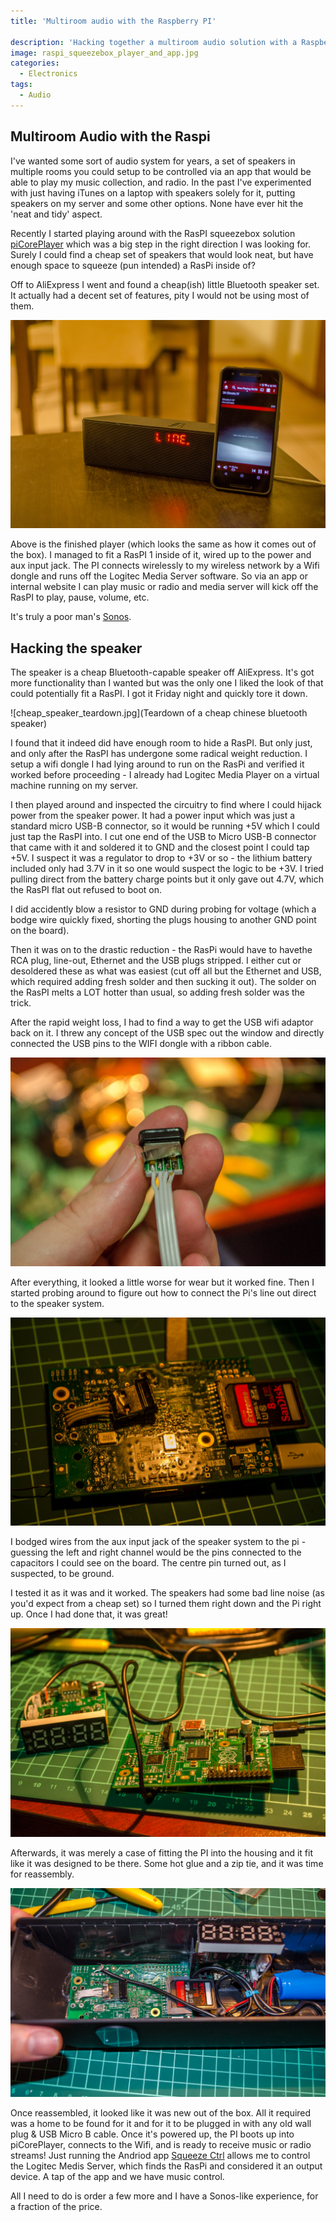```yaml
---
title: 'Multiroom audio with the Raspberry PI'

description: 'Hacking together a multiroom audio solution with a Raspberry PI, Logitec Media Server and a cheap speaker set'
image: raspi_squeezebox_player_and_app.jpg
categories:
  - Electronics
tags:
  - Audio
---
```


## Multiroom Audio with the Raspi

I've wanted some sort of audio system for years, a set of speakers in multiple rooms you could setup to be controlled via an app that would be able to play my music collection, and radio. In the past I've experimented with just having iTunes on a laptop with speakers solely for it, putting speakers on my server and some other options. None have ever hit the 'neat and tidy' aspect.

Recently I started playing around with the RasPI squeezebox solution [piCorePlayer][piCorePlayer] which was a big step in the right direction I was looking for. Surely I could find a cheap set of speakers that would look neat, but have enough space to squeeze (pun intended) a RasPi inside of?

Off to AliExpress I went and found a cheap(ish) little Bluetooth speaker set. It actually had a decent set of features, pity I would not be using most of them.

![Raspi Squeesebox player](raspi_squeezebox_player_and_app.jpg)

Above is the finished player (which looks the same as how it comes out of the box). I managed to fit a RasPI 1 inside of it, wired up to the power and aux input jack. The PI connects wirelessly to my wireless network by a Wifi dongle and runs off the Logitec Media Server software. So via an app or internal website I can play music or radio and media server will kick off the RasPI to play, pause, volume, etc.

It's truly a poor man's [Sonos][Sonos].

## Hacking the speaker

The speaker is a cheap Bluetooth-capable speaker off AliExpress. It's got more functionality than I wanted but was the only one I liked the look of that could potentially fit a RasPI. I got it Friday night and quickly tore it down.

![cheap_speaker_teardown.jpg](Teardown of a cheap chinese bluetooth speaker)

I found that it indeed did have enough room to hide a RasPI. But only just, and only after the RasPI has undergone some radical weight reduction. I setup a wifi dongle I had lying around to run on the RasPi and verified it worked before proceeding - I already had Logitec Media Player on a virtual machine running on my server.

I then played around and inspected the circuitry to find where I could hijack power from the speaker power. It had a power input which was just a standard micro USB-B connector, so it would be running +5V which I could just tap the RasPI into. I cut one end of the USB to Micro USB-B connector that came with it and soldered it to GND and the closest point I could tap +5V. I suspect it was a regulator to drop to +3V or so - the lithium battery included only had 3.7V in it so one would suspect the logic to be +3V. I tried pulling direct from the battery charge points but it only gave out 4.7V, which the RasPI flat out refused to boot on.

I did accidently blow a resistor to GND during probing for voltage (which a bodge wire quickly fixed, shorting the plugs housing to another GND point on the board).

Then it was on to the drastic reduction - the RasPi would have to havethe RCA plug, line-out, Ethernet and the USB plugs stripped. I either cut or desoldered these as what was easiest (cut off all but the Ethernet and USB, which required adding fresh solder and then sucking it out). The solder on the RasPI melts a LOT hotter than usual, so adding fresh solder was the trick.

After the rapid weight loss, I had to find a way to get the USB wifi adaptor back on it. I threw any concept of the USB spec out the window and directly connected the USB pins to the WIFI dongle with a ribbon cable.

![Hacking Usb Wifi direct to RasPI with ribbon cable](modifying_wifi_dongle_direct_wire.jpg)

After everything, it looked a little worse for wear but it worked fine. Then I started probing around to figure out how to connect the Pi's line out direct to the speaker system.

![Wifi Dongle hacked onto RasPi](modified_raspi_with_wifi_dongle.jpg)

I bodged wires from the aux input jack of the speaker system to the pi - guessing the left and right channel would be the pins connected to the capacitors I could see on the board. The centre pin turned out, as I suspected, to be ground.

I tested it as it was and it worked. The speakers had some bad line noise (as you'd expect from a cheap set) so I turned them right down and the Pi right up. Once I had done that, it was great!

![Modified bluetooth speaker to raspi running picoreplayer (squeezebox player)](modified_speakers_with_raspi.jpg)

Afterwards, it was merely a case of fitting the PI into the housing and it fit like it was designed to be there. Some hot glue and a zip tie, and it was time for reassembly.

![Fitting a RasPi into a cheap set of bluetooth speakers](modified_speakers_with_raspi_installed.jpg)

Once reassembled, it looked like it was new out of the box. All it required was a home to be found for it and for it to be plugged in with any old wall plug & USB Micro B cable. Once it's powered up, the PI boots up into piCorePlayer, connects to the Wifi, and is ready to receive music or radio streams! Just running the Andriod app [Squeeze Ctrl][app] allows me to control the Logitec Medis Server, which finds the RasPi and considered it an output device. A tap of the app and we have music control.

All I need to do is order a few more and I have a Sonos-like experience, for a fraction of the price.

[piCorePlayer]: https://sites.google.com/site/picoreplayer/home
[app]: https://play.google.com/store/apps/details?id=com.angrygoat.android.squeezectrl&hl=en
[Sonos]: http://www.sonos.com
